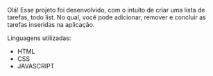 Olá! Esse projeto foi desenvolvido, com o intuito de criar uma lista de tarefas, todo list. No qual, você pode adicionar, remover e concluir as tarefas inseridas na aplicação.

Linguagens utilizadas:

- HTML
- CSS
- JAVASCRIPT
